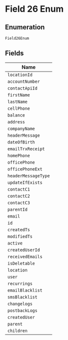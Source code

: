 
# Field 26 Enum

## Enumeration

`Field26Enum`

## Fields

| Name |
|  --- |
| `locationId` |
| `accountNumber` |
| `contactApiId` |
| `firstName` |
| `lastName` |
| `cellPhone` |
| `balance` |
| `address` |
| `companyName` |
| `headerMessage` |
| `dateOfBirth` |
| `emailTrxReceipt` |
| `homePhone` |
| `officePhone` |
| `officePhoneExt` |
| `headerMessageType` |
| `updateIfExists` |
| `contactC1` |
| `contactC2` |
| `contactC3` |
| `parentId` |
| `email` |
| `id` |
| `createdTs` |
| `modifiedTs` |
| `active` |
| `createdUserId` |
| `receivedEmails` |
| `isDeletable` |
| `location` |
| `user` |
| `recurrings` |
| `emailBlacklist` |
| `smsBlacklist` |
| `changelogs` |
| `postbackLogs` |
| `createdUser` |
| `parent` |
| `children` |

